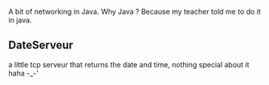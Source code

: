 A bit of networking in Java.
Why Java ? Because my teacher told me to do it in java.

## DateServeur

a little tcp serveur that returns the date and time, nothing special about it haha -_-'
